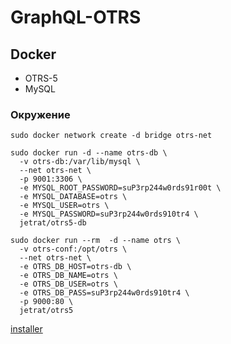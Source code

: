 # GraphQL-OTRS 
## Docker
- OTRS-5
- MySQL

### Окружение
```
sudo docker network create -d bridge otrs-net
  
sudo docker run -d --name otrs-db \
  -v otrs-db:/var/lib/mysql \
  --net otrs-net \
  -p 9001:3306 \
  -e MYSQL_ROOT_PASSWORD=suP3rp244w0rds91r00t \
  -e MYSQL_DATABASE=otrs \
  -e MYSQL_USER=otrs \
  -e MYSQL_PASSWORD=suP3rp244w0rds910tr4 \
  jetrat/otrs5-db

sudo docker run --rm  -d --name otrs \
  -v otrs-conf:/opt/otrs \
  --net otrs-net \
  -e OTRS_DB_HOST=otrs-db \
  -e OTRS_DB_NAME=otrs \
  -e OTRS_DB_USER=otrs \
  -e OTRS_DB_PASS=suP3rp244w0rds910tr4 \
  -p 9000:80 \
  jetrat/otrs5  

```
[installer](http://localhost:9000/otrs/installer.pl)
